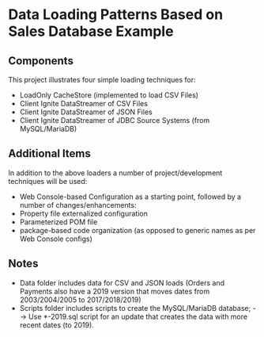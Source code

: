 # Data Loading Patterns Based on Sales Database Example

## Components
This project illustrates four simple loading techniques for:
- LoadOnly CacheStore (implemented to load CSV Files)
- Client Ignite DataStreamer of CSV Files
- Client Ignite DataStreamer of JSON Files
- Client Ignite DataStreamer of JDBC Source Systems (from MySQL/MariaDB)

## Additional Items
In addition to the above loaders a number of project/development techniques will be used:
- Web Console-based Configuration as a starting point, followed by a number of changes/enhancements:
- Property file externalized configuration
- Parameterized POM file
- package-based code organization (as opposed to generic names as per Web Console configs)

## Notes
- Data folder includes data for CSV and JSON loads (Orders and Payments also have a 2019 version that moves dates from 2003/2004/2005 to 2017/2018/2019)
- Scripts folder includes scripts to create the MySQL/MariaDB database;
   --> Use *-2019.sql script for an update that creates the data with more recent dates (to 2019).
